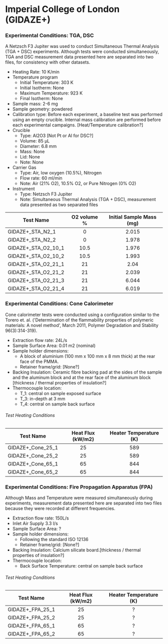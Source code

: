 # Imperial College of London (GIDAZE+)

### Experimental Conditions: TGA, DSC
A Netzsch F3 Jupiter was used to conduct Simultaneous Thermal Analysis (TGA + DSC) experiments. Although tests were conducted simultaneously, TGA and DSC measurement data presented here are separated into two files, for consistency with other datasets.

* Heating Rate: 10 K/min
* Temperature program
  - Initial Temperature: 303 K
  - Initial Isotherm: None
  - Maximum Temperature: 923 K
  - Final Isotherm: None
* Sample mass: 2-6 mg
* Sample geometry: powdered
* Calibration type: Before each experiment, a baseline test was performed using an empty crucible. Internal mass calibration are performed before each experimental campaigns. [Heat/Temperature calibration?]
* Crucible 
  - Type: Al2O3 [Not Pt or Al for DSC?]
  - Volume: 85 µL
  - Diameter: 6.8 mm
  - Mass: None
  - Lid: None
  - Note: None
* Carrier Gas
  - Type: Air, low oxygen (10.5%), Nitrogen
  - Flow rate: 60  ml/min
  - Note: Air (21% O2), 10.5% O2, or Pure Nitrogen (0% O2)
* Instrument
  - Type: Netzsch F3 Jupiter
  - Note: Simultaneous Thermal Analysis (TGA + DSC), measurement data presented as two separated files

| Test Name | O2 volume % |  Initial Sample Mass (mg) | 
| --------- | :---------: | :------------------------: |
|GIDAZE+\_STA\_N2\_1 | 0 | 2.015|  
|GIDAZE+\_STA\_N2\_2 | 0 | 1.978|  
|GIDAZE+\_STA\_O2\_10\_1 | 10.5 | 1.976|  
|GIDAZE+\_STA\_O2\_10\_2 | 10.5 | 1.993|  
|GIDAZE+\_STA\_O2\_21\_1 | 21 | 2.04| 
|GIDAZE+\_STA\_O2\_21\_2 | 21 | 2.039|  
|GIDAZE+\_STA\_O2\_21\_3 | 21 | 6.044|  
|GIDAZE+\_STA\_O2\_21\_4 | 21 | 6.019|   


### Experimental Conditions: Cone Calorimeter
Cone calorimeter tests were conducted using a configuration similar to the Torero et. al. ('Determination of the flammability properties of polymeric materials: A novel method', March 2011, Polymer Degradation and Stability 96(3):314-319).

* Extraction flow rate: 24L/s
* Sample Surface Area: 0.01 m2 (nominal)
* Sample holder dimensions:
    - A block of aluminium (100 mm x 100 mm x 8 mm thick) at the rear face of the PMMA.
    - Retainer frame/grid: [None?]
* Backing Insulation: Ceramic fibre backing pad at the sides of the sample and the aluminum block and at the rear face of the aluminum block [thickness / thermal properties of insulation?]
* Thermocouple location:
    - T_1: central on sample exposed surface
    - T_3: in-depth at 3 mm
    - T_4: central on sample back surface

###### Test Heating Conditions  
|Test Name | Heat Flux (kW/m2)| Heater Temperature (K) 
|----------|:------:| :---: |
|GIDAZE+_Cone_25_1| 25 | 589 |
|GIDAZE+_Cone_25_2| 25 | 589 |
|GIDAZE+_Cone_65_1| 65 | 844 |
|GIDAZE+_Cone_65_2| 65 | 844 |

### Experimental Conditions: Fire Propagation Apparatus (FPA)
Although Mass and Temperature were measured simultaneously during experiments, measurement data presented here are separated into two files because they were recorded at different frequencies.

* Extraction flow rate: 150L/s
* Inlet Air Supply 3.3 l/s
* Sample Surface Area: ?
* Sample holder dimensions:
    - Following the standard ISO 12136
    - Retainer frame/grid: [None?]
* Backing Insulation: Calcium silicate board.[thickness / thermal properties of insulation?]
* Thermocouple location:
    - Back Surface Temperature: central on sample back surface

###### Test Heating Conditions  
|Test Name | Heat Flux (kW/m2)| Heater Temperature (K) 
|----------|:------:| :---: |
|GIDAZE+_FPA_25_1| 25 | ? |
|GIDAZE+_FPA_25_2| 25 | ? |
|GIDAZE+_FPA_65_1| 65 | ? |
|GIDAZE+_FPA_65_2| 65 | ? |

